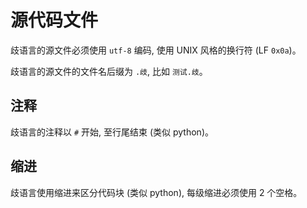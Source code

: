 # 源代码文件

歧语言的源文件必须使用 `utf-8` 编码,
使用 UNIX 风格的换行符 (LF `0x0a`)。

歧语言的源文件的文件名后缀为 `.歧`, 比如 `测试.歧`。


## 注释

歧语言的注释以 `#` 开始, 至行尾结束 (类似 python)。


## 缩进

歧语言使用缩进来区分代码块 (类似 python), 每级缩进必须使用 2 个空格。
